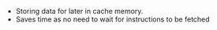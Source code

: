 - Storing data for later in cache memory.
- Saves time as no need to wait for instructions to be fetched